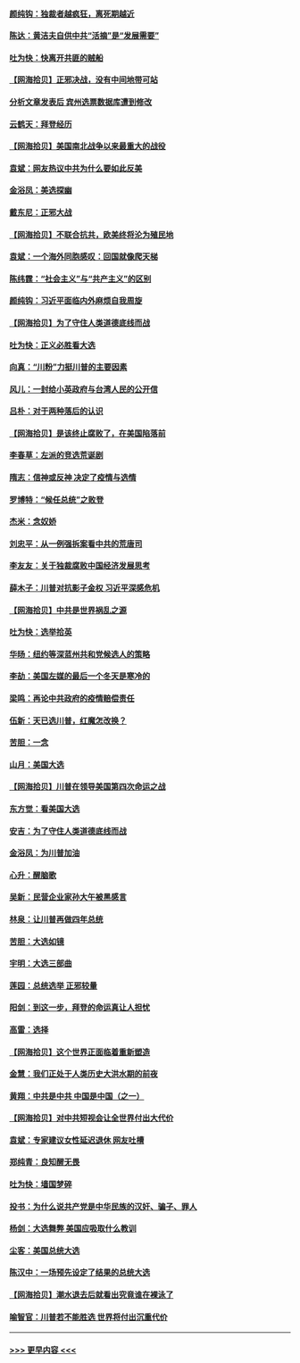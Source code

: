#### [颜纯钩：独裁者越疯狂，离死期越近](../pages/nsc993/n12569055.md?t=11231751) 
#### [陈达：黄洁夫自供中共“活摘”是“发展需要”](../pages/nsc993/n12568541.md?t=11231751) 
#### [吐为快：快离开共匪的贼船](../pages/nsc993/n12568462.md?t=11231751) 
#### [【网海拾贝】正邪决战，没有中间地带可站](../pages/nsc993/n12568439.md?t=11231751) 
#### [分析文章发表后 宾州选票数据库遭到修改](../pages/nsc993/n12568105.md?t=11231751) 
#### [云鹤天：拜登经历](../pages/nsc993/n12567294.md?t=11231751) 
#### [【网海拾贝】美国南北战争以来最重大的战役](../pages/nsc993/n12567247.md?t=11231751) 
#### [袁斌：网友热议中共为什么要如此反美](../pages/nsc993/n12567162.md?t=11231751) 
#### [金浴凤：美选探幽](../pages/nsc993/n12567147.md?t=11231751) 
#### [戴东尼：正邪大战](../pages/nsc993/n12567033.md?t=11231751) 
#### [【网海拾贝】不联合抗共，欧美终将沦为殖民地](../pages/nsc993/n12565068.md?t=11231751) 
#### [袁斌：一个海外同胞感叹：回国就像爬天梯](../pages/nsc993/n12564986.md?t=11231751) 
#### [陈纬霆：“社会主义”与“共产主义”的区别](../pages/nsc993/n12562417.md?t=11231751) 
#### [颜纯钩：习近平面临内外麻烦自我周旋](../pages/nsc993/n12563356.md?t=11231751) 
#### [【网海拾贝】为了守住人类道德底线而战](../pages/nsc993/n12562542.md?t=11231751) 
#### [吐为快：正义必胜看大选](../pages/nsc993/n12561967.md?t=11231751) 
#### [向真：“川粉”力挺川普的主要因素](../pages/nsc993/n12560774.md?t=11231751) 
#### [风儿：一封给小英政府与台湾人民的公开信](../pages/nsc993/n12560581.md?t=11231751) 
#### [吕朴：对于两种落后的认识](../pages/nsc993/n12560492.md?t=11231751) 
#### [【网海拾贝】是该终止腐败了，在美国陷落前](../pages/nsc993/n12559936.md?t=11231751) 
#### [李春草：左派的竞选荒诞剧](../pages/nsc993/n12558380.md?t=11231751) 
#### [隋志：信神或反神 决定了疫情与选情](../pages/nsc993/n12558255.md?t=11231751) 
#### [罗博特：“候任总统”之败登](../pages/nsc993/n12558189.md?t=11231751) 
#### [杰米：念奴娇](../pages/nsc993/n12558174.md?t=11231751) 
#### [刘忠平：从一例强拆案看中共的荒唐司](../pages/nsc993/n12558036.md?t=11231751) 
#### [李友友：关于独裁腐败中国经济发展思考](../pages/nsc993/n12558004.md?t=11231751) 
#### [薛木子：川普对抗影子金权 习近平深感危机](../pages/nsc993/n12557342.md?t=11231751) 
#### [【网海拾贝】中共是世界祸乱之源](../pages/nsc993/n12555353.md?t=11231751) 
#### [吐为快：选举拾英](../pages/nsc993/n12555041.md?t=11231751) 
#### [华旸：纽约等深蓝州共和党候选人的策略](../pages/nsc993/n12554309.md?t=11231751) 
#### [李劼：美国左媒的最后一个冬天是寒冷的](../pages/nsc993/n12552947.md?t=11231751) 
#### [梁鸣：再论中共政府的疫情赔偿责任](../pages/nsc993/n12553012.md?t=11231751) 
#### [伍新：天已选川普，红魔怎改换？](../pages/nsc993/n12552970.md?t=11231751) 
#### [苦胆：一念](../pages/nsc993/n12552957.md?t=11231751) 
#### [山月：美国大选](../pages/nsc993/n12552446.md?t=11231751) 
#### [【网海拾贝】川普在领导美国第四次命运之战](../pages/nsc993/n12551973.md?t=11231751) 
#### [东方觉：看美国大选](../pages/nsc993/n12551647.md?t=11231751) 
#### [安吉：为了守住人类道德底线而战](../pages/nsc993/n12551111.md?t=11231751) 
#### [金浴凤：为川普加油](../pages/nsc993/n12551085.md?t=11231751) 
#### [心升：醒脑歌](../pages/nsc993/n12550984.md?t=11231751) 
#### [吴新：民营企业家孙大午被黑感言](../pages/nsc993/n12550656.md?t=11231751) 
#### [林泉：让川普再做四年总统](../pages/nsc993/n12550640.md?t=11231751) 
#### [苦胆：大选如镜](../pages/nsc993/n12550630.md?t=11231751) 
#### [宇明：大选三部曲](../pages/nsc993/n12550603.md?t=11231751) 
#### [莲园：总统选举 正邪较量](../pages/nsc993/n12550594.md?t=11231751) 
#### [阳剑：到这一步，拜登的命运真让人担忧](../pages/nsc993/n12549093.md?t=11231751) 
#### [高雷：选择](../pages/nsc993/n12549087.md?t=11231751) 
#### [【网海拾贝】这个世界正面临着重新塑造](../pages/nsc993/n12548326.md?t=11231751) 
#### [金慧：我们正处于人类历史大洪水期的前夜](../pages/nsc993/n12547914.md?t=11231751) 
#### [黄翔：中共是中共 中国是中国（之一）](../pages/nsc993/n12547576.md?t=11231751) 
#### [【网海拾贝】对中共短视会让全世界付出大代价](../pages/nsc993/n12546043.md?t=11231751) 
#### [袁斌：专家建议女性延迟退休 网友吐槽](../pages/nsc993/n12545424.md?t=11231751) 
#### [郑纯青：良知醒无畏](../pages/nsc993/n12545394.md?t=11231751) 
#### [吐为快：墙国梦碎](../pages/nsc993/n12545309.md?t=11231751) 
#### [投书：为什么说共产党是中华民族的汉奸、骗子、罪人](../pages/nsc993/n12545089.md?t=11231751) 
#### [杨剑：大选舞弊 美国应吸取什么教训](../pages/nsc993/n12543937.md?t=11231751) 
#### [尘客：美国总统大选](../pages/nsc993/n12543828.md?t=11231751) 
#### [陈汉中：一场预先设定了结果的总统大选](../pages/nsc993/n12543564.md?t=11231751) 
#### [【网海拾贝】潮水退去后就看出究竟谁在裸泳了](../pages/nsc993/n12543321.md?t=11231751) 
#### [喻智官：川普若不能胜选 世界将付出沉重代价](../pages/nsc993/n12541352.md?t=11231751) 

----
#### [ >>> 更早内容 <<< ](../indexes/nsc993-earlier.md)
